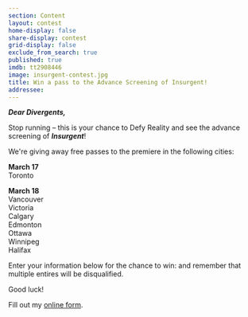 ```yaml
---
section: Content
layout: contest
home-display: false
share-display: contest
grid-display: false
exclude_from_search: true
published: true
imdb: tt2908446
image: insurgent-contest.jpg
title: Win a pass to the Advance Screening of Insurgent!
addressee: 
---
```

**_Dear Divergents,_**

Stop running – this is your chance to Defy Reality and see the advance screening of **_Insurgent_**!

We're giving away free passes to the premiere in the following cities:


**March 17**  
Toronto

**March 18**  
Vancouver  
Victoria  
Calgary  
Edmonton  
Ottawa  
Winnipeg   
Halifax  

Enter your information below for the chance to win: and remember that multiple entires will be disqualified.

Good luck!

<div id="wufoo-z14rhjwl1v2vh2o">
Fill out my <a href="https://dearcastandcrew.wufoo.com/forms/z14rhjwl1v2vh2o">online form</a>.
</div>
<script type="text/javascript">var z14rhjwl1v2vh2o;(function(d, t) {
var s = d.createElement(t), options = {
'userName':'dearcastandcrew',
'formHash':'z14rhjwl1v2vh2o',
'autoResize':true,
'height':'485',
'async':true,
'host':'wufoo.com',
'header':'hide',
'ssl':true};
s.src = ('https:' == d.location.protocol ? 'https://' : 'http://') + 'www.wufoo.com/scripts/embed/form.js';
s.onload = s.onreadystatechange = function() {
var rs = this.readyState; if (rs) if (rs != 'complete') if (rs != 'loaded') return;
try { z14rhjwl1v2vh2o = new WufooForm();z14rhjwl1v2vh2o.initialize(options);z14rhjwl1v2vh2o.display(); } catch (e) {}};
var scr = d.getElementsByTagName(t)[0], par = scr.parentNode; par.insertBefore(s, scr);
})(document, 'script');</script>
